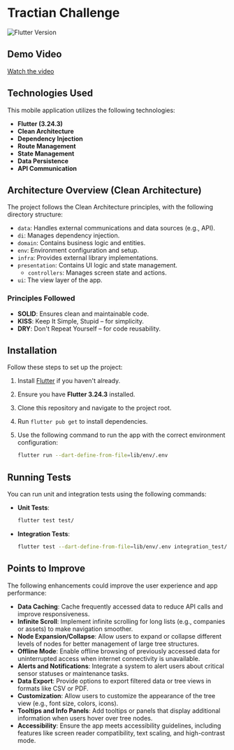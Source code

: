 # Tractian Challenge

![Flutter Version](https://badgen.net/badge/Flutter/3.24.3)

## Demo Video

[Watch the video](./assets/test_video.mp4)

## Technologies Used

This mobile application utilizes the following technologies:

- **Flutter (3.24.3)**
- **Clean Architecture**
- **Dependency Injection**
- **Route Management**
- **State Management**
- **Data Persistence**
- **API Communication**

## Architecture Overview (Clean Architecture)

The project follows the Clean Architecture principles, with the following directory structure:

- `data`: Handles external communications and data sources (e.g., API).
- `di`: Manages dependency injection.
- `domain`: Contains business logic and entities.
- `env`: Environment configuration and setup.
- `infra`: Provides external library implementations.
- `presentation`: Contains UI logic and state management.
  - `controllers`: Manages screen state and actions.
- `ui`: The view layer of the app.

### Principles Followed

- **SOLID**: Ensures clean and maintainable code.
- **KISS**: Keep It Simple, Stupid – for simplicity.
- **DRY**: Don't Repeat Yourself – for code reusability.

## Installation

Follow these steps to set up the project:

1. Install [Flutter](https://flutter.dev/docs/get-started/install) if you haven't already.
2. Ensure you have **Flutter 3.24.3** installed.
3. Clone this repository and navigate to the project root.
4. Run `flutter pub get` to install dependencies.
5. Use the following command to run the app with the correct environment configuration:

   ```bash
   flutter run --dart-define-from-file=lib/env/.env
   ```

## Running Tests

You can run unit and integration tests using the following commands:

- **Unit Tests**:

  ```bash
  flutter test test/
  ```

- **Integration Tests**:
  ```bash
  flutter test --dart-define-from-file=lib/env/.env integration_test/
  ```

## Points to Improve

The following enhancements could improve the user experience and app performance:

- **Data Caching**: Cache frequently accessed data to reduce API calls and improve responsiveness.
- **Infinite Scroll**: Implement infinite scrolling for long lists (e.g., companies or assets) to make navigation smoother.
- **Node Expansion/Collapse**: Allow users to expand or collapse different levels of nodes for better management of large tree structures.
- **Offline Mode**: Enable offline browsing of previously accessed data for uninterrupted access when internet connectivity is unavailable.
- **Alerts and Notifications**: Integrate a system to alert users about critical sensor statuses or maintenance tasks.
- **Data Export**: Provide options to export filtered data or tree views in formats like CSV or PDF.
- **Customization**: Allow users to customize the appearance of the tree view (e.g., font size, colors, icons).
- **Tooltips and Info Panels**: Add tooltips or panels that display additional information when users hover over tree nodes.
- **Accessibility**: Ensure the app meets accessibility guidelines, including features like screen reader compatibility, text scaling, and high-contrast mode.
